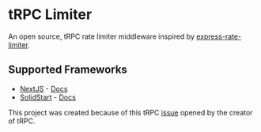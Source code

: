 # tRPC Limiter

An open source, tRPC rate limiter middleware inspired by [express-rate-limiter](https://github.com/express-rate-limit/express-rate-limit).

## Supported Frameworks

- [NextJS](https://nextjs.org/) - [Docs](https://github.com/OrJDev/trpc-limiter/tree/main/packages/next)
- [SolidStart](https://start.solidjs.com) - [Docs](https://github.com/OrJDev/trpc-limiter/tree/main/packages/solid)

This project was created because of this tRPC [issue](https://github.com/trpc/trpc/issues/3227) opened by the creator of tRPC.
